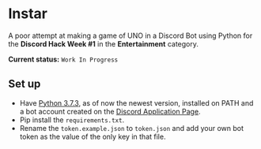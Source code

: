 # Instar
A poor attempt at making a game of UNO in a Discord Bot using Python for the **Discord Hack Week #1** in the **Entertainment** category.

**Current status:** `Work In Progress`

## Set up
- Have [Python 3.7.3](https://www.python.org), as of now the newest version, installed on PATH and a bot account created on the [Discord Application Page](https://discordapp.com/developers/applications).
- Pip install the `requirements.txt`.
- Rename the `token.example.json` to `token.json` and add your own bot token as the value of the only key in that file.